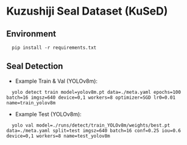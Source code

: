 # Kuzushiji Seal Dataset (KuSeD)
## Environment
```
  pip install -r requirements.txt
```

## Seal Detection
* Example Train & Val (YOLOv8m):
```
  yolo detect train model=yolov8m.pt data=./meta.yaml epochs=100 batch=16 imgsz=640 device=0,1 workers=8 optimizer=SGD lr0=0.01 name=train_yolov8m
```
* Example Test (YOLOv8m):
```
  yolo val model=./runs/detect/train_YOLOv8m/weights/best.pt data=./meta.yaml split=test imgsz=640 batch=16 conf=0.25 iou=0.6 device=0,1 workers=8 name=test_yolov8m
```
